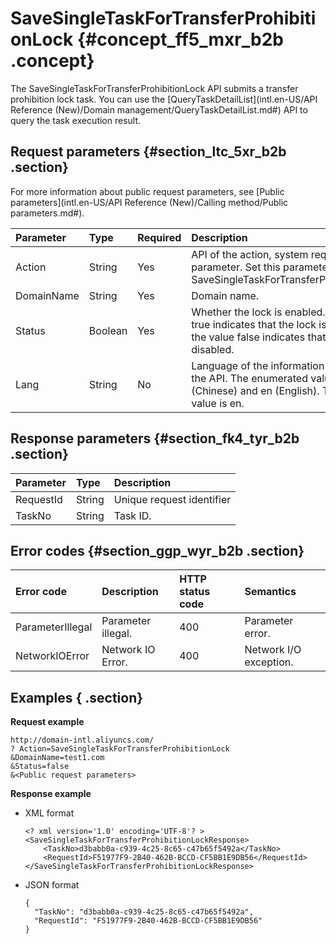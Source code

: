 # SaveSingleTaskForTransferProhibitionLock {#concept_ff5_mxr_b2b .concept}

The SaveSingleTaskForTransferProhibitionLock API submits a transfer prohibition lock task. You can use the [QueryTaskDetailList](intl.en-US/API Reference (New)/Domain management/QueryTaskDetailList.md#) API to query the task execution result.

## Request parameters {#section_ltc_5xr_b2b .section}

For more information about public request parameters, see [Public parameters](intl.en-US/API Reference (New)/Calling method/Public parameters.md#).

|Parameter|Type|Required|Description|
|:--------|:---|:-------|:----------|
|Action|String|Yes|API of the action, system required parameter. Set this parameter to SaveSingleTaskForTransferProhibitionLock.|
|DomainName|String|Yes|Domain name.|
|Status|Boolean|Yes|Whether the lock is enabled. The value true indicates that the lock is enabled, and the value false indicates that the lock is disabled.|
|Lang|String|No|Language of the information returned from the API. The enumerated values include zh \(Chinese\) and en \(English\). The default value is en.|

## Response parameters {#section_fk4_tyr_b2b .section}

|Parameter|Type|Description|
|:--------|:---|:----------|
|RequestId|String|Unique request identifier|
|TaskNo|String|Task ID.|

## Error codes {#section_ggp_wyr_b2b .section}

|Error code|Description|HTTP status code|Semantics|
|:---------|:----------|:---------------|:--------|
|ParameterIllegal|Parameter illegal.|400|Parameter error.|
|NetworkIOError|Network IO Error.|400|Network I/O exception.|

## Examples { .section}

**Request example**

```
http://domain-intl.aliyuncs.com/
? Action=SaveSingleTaskForTransferProhibitionLock
&DomainName=test1.com
&Status=false
&<Public request parameters>
```

**Response example**

-   XML format

    ```
    <? xml version='1.0' encoding='UTF-8'? >
    <SaveSingleTaskForTransferProhibitionLockResponse>
        <TaskNo>d3babb0a-c939-4c25-8c65-c47b65f5492a</TaskNo>
        <RequestId>F51977F9-2B40-462B-BCCD-CF5BB1E9DB56</RequestId>
    </SaveSingleTaskForTransferProhibitionLockResponse>
    ```

-   JSON format

    ```
    {    
      "TaskNo": "d3babb0a-c939-4c25-8c65-c47b65f5492a",
      "RequestId": "F51977F9-2B40-462B-BCCD-CF5BB1E9DB56"
    }
    ```



